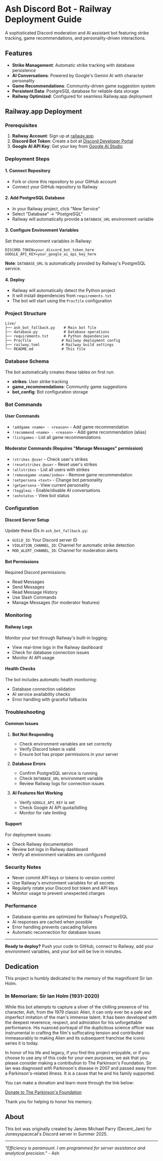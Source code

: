 # Ash Discord Bot - Railway Deployment Guide

A sophisticated Discord moderation and AI assistant bot featuring strike tracking, game recommendations, and personality-driven interactions.

## Features

- **Strike Management**: Automatic strike tracking with database persistence
- **AI Conversations**: Powered by Google's Gemini AI with character personality
- **Game Recommendations**: Community-driven game suggestion system
- **Persistent Data**: PostgreSQL database for reliable data storage
- **Railway Optimized**: Configured for seamless Railway.app deployment

## Railway.app Deployment

### Prerequisites

1. **Railway Account**: Sign up at [railway.app](https://railway.app)
2. **Discord Bot Token**: Create a bot at [Discord Developer Portal](https://discord.com/developers/applications)
3. **Google AI API Key**: Get your key from [Google AI Studio](https://makersuite.google.com/app/apikey)

### Deployment Steps

#### 1. Connect Repository

- Fork or clone this repository to your GitHub account
- Connect your GitHub repository to Railway

#### 2. Add PostgreSQL Database

- In your Railway project, click "New Service"
- Select "Database" → "PostgreSQL"
- Railway will automatically provide a `DATABASE_URL` environment variable

#### 3. Configure Environment Variables

Set these environment variables in Railway:

```text
DISCORD_TOKEN=your_discord_bot_token_here
GOOGLE_API_KEY=your_google_ai_api_key_here
```

**Note**: `DATABASE_URL` is automatically provided by Railway's PostgreSQL service.

#### 4. Deploy

- Railway will automatically detect the Python project
- It will install dependencies from `requirements.txt`
- The bot will start using the `Procfile` configuration

### Project Structure

```text
Live/
├── ash_bot_fallback.py    # Main bot file
├── database.py            # Database operations
├── requirements.txt       # Python dependencies
├── Procfile              # Railway deployment config
├── railway.toml          # Railway build settings
└── README.md             # This file
```

### Database Schema

The bot automatically creates these tables on first run:

- **strikes**: User strike tracking
- **game_recommendations**: Community game suggestions
- **bot_config**: Bot configuration storage

### Bot Commands

#### User Commands

- `!addgame <name> - <reason>` - Add game recommendation
- `!recommend <name> - <reason>` - Add game recommendation (alias)
- `!listgames` - List all game recommendations

#### Moderator Commands (Requires "Manage Messages" permission)

- `!strikes @user` - Check user's strikes
- `!resetstrikes @user` - Reset user's strikes
- `!allstrikes` - List all users with strikes
- `!removegame <name/index>` - Remove game recommendation
- `!setpersona <text>` - Change bot personality
- `!getpersona` - View current personality
- `!toggleai` - Enable/disable AI conversations
- `!ashstatus` - View bot status

### Configuration

#### Discord Server Setup

Update these IDs in `ash_bot_fallback.py`:

- `GUILD_ID`: Your Discord server ID
- `VIOLATION_CHANNEL_ID`: Channel for automatic strike detection
- `MOD_ALERT_CHANNEL_ID`: Channel for moderation alerts

#### Bot Permissions

Required Discord permissions:

- Read Messages
- Send Messages
- Read Message History
- Use Slash Commands
- Manage Messages (for moderator features)

### Monitoring

#### Railway Logs

Monitor your bot through Railway's built-in logging:

- View real-time logs in the Railway dashboard
- Check for database connection issues
- Monitor AI API usage

#### Health Checks

The bot includes automatic health monitoring:

- Database connection validation
- AI service availability checks
- Error handling with graceful fallbacks

### Troubleshooting

#### Common Issues

1. **Bot Not Responding**
   - Check environment variables are set correctly
   - Verify Discord token is valid
   - Ensure bot has proper permissions in your server

2. **Database Errors**
   - Confirm PostgreSQL service is running
   - Check `DATABASE_URL` environment variable
   - Review Railway logs for connection issues

3. **AI Features Not Working**
   - Verify `GOOGLE_API_KEY` is set
   - Check Google AI API quota/billing
   - Monitor for rate limiting

#### Support

For deployment issues:

- Check Railway documentation
- Review bot logs in Railway dashboard
- Verify all environment variables are configured

### Security Notes

- Never commit API keys or tokens to version control
- Use Railway's environment variables for all secrets
- Regularly rotate your Discord bot token and API keys
- Monitor usage to prevent unexpected charges

### Performance

- Database queries are optimized for Railway's PostgreSQL
- AI responses are cached when possible
- Error handling prevents cascading failures
- Automatic reconnection for database issues

---

**Ready to deploy?** Push your code to GitHub, connect to Railway, add your environment variables, and your bot will be live in minutes.

## Dedication

This project is humbly dedicated to the memory of the magnificent Sir Ian Holm.

### In Memoriam: Sir Ian Holm (1931-2020)

While this bot attempts to capture a sliver of the chilling presence of his character, Ash, from the 1979 classic Alien, it can only ever be a pale and imperfect imitation of the man's immense talent. It has been developed with the deepest reverence, respect, and admiration for his unforgettable performance. His nuanced portrayal of the duplicitous science officer was instrumental in crafting the film's suffocating tension and contributed immeasurably to making Alien and its subsequent franchise the iconic series it is today.

In honor of his life and legacy, if you find this project enjoyable, or if you choose to use any of this code for your own purposes, we ask that you please consider making a contribution to The Parkinson's Foundation. Sir Ian was diagnosed with Parkinson's disease in 2007 and passed away from a Parkinson's-related illness. It is a cause that he and his family supported.

You can make a donation and learn more through the link below:

[Donate to The Parkinson's Foundation](https://www.parkinson.org/how-to-help?hl=en-GB)

Thank you for helping to honor his memory.

## About

This bot was originally created by James Michael Parry (Decent_Jam) for Jonesyspacecat's Discord server in Summer 2025.

---

*"Efficiency is paramount. I am programmed for server assistance and analytical precision."* - Ash
